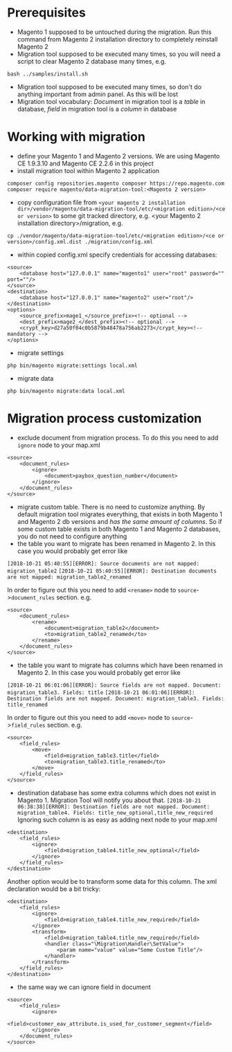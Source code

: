 # Prerequisites
- Magento 1 supposed to be untouched during the migration. Run this command from Magento 2 installation directory to completely reinstall Magento 2
- Migration tool supposed to be executed many times, so you will need a script to clear Magento 2 database many times, e.g.
~~~~
bash ../samples/install.sh
~~~~
- Migration tool supposed to be executed many times, so don't do anything important from admin panel. As this will be lost
- Migration tool vocabulary: *Document* in migration tool is a *table* in database, *field* in migration tool is a *column* in database
# Working with migration
- define your Magento 1 and Magento 2 versions. We are using Magento CE 1.9.3.10 and Magento CE 2.2.6 in this project
- install migration tool within Magento 2 application
~~~~
composer config repositories.magento composer https://repo.magento.com
composer require magento/data-migration-tool:<Magento 2 version>
~~~~
- copy configuration file from `<your magento 2 installation dir>/vendor/magento/data-migration-tool/etc/<migration edition>/<ce or version>` to some git tracked directory, e.g. <your Magento 2 installation directory>/migration, e.g.
~~~~
cp ./vendor/magento/data-migration-tool/etc/<migration edition>/<ce or version>/config.xml.dist ./migration/config.xml
~~~~
- within copied config.xml specify credentials for accessing databases:
~~~~
<source>
    <database host="127.0.0.1" name="magento1" user="root" password="" port=""/>
</source>
<destination>
    <database host="127.0.0.1" name="magento2" user="root"/>
</destination>
<options>
    <source_prefix>mage1_</source_prefix><!-- optional -->
    <dest_prefix>mage2_</dest_prefix><!-- optional -->
    <crypt_key>d27a50f04c0b5879b48478a756ab2273</crypt_key><!-- mandatory -->
</options>
~~~~
- migrate settings
~~~~
php bin/magento migrate:settings local.xml
~~~~
- migrate data
~~~~
php bin/magento migrate:data local.xml
~~~~
# Migration process customization
- exclude document from migration process. To do this you need to add `ignore` node to your map.xml
~~~~
<source>
    <document_rules>
        <ignore>
            <document>paybox_question_number</document>
        </ignore>
    </document_rules>
</source>
~~~~
- migrate custom table. There is no need to customize anything. By default migration tool migrates everything, that exists in both Magento 1 and Magento 2 db versions and *has the same amount of columns*. So if some custom table exists in both Magento 1 and Magento 2 databases, you do not need to configure anything
- the table you want to migrate has been renamed in Magento 2. In this case you would probably get error like

`[2018-10-21 05:40:55][ERROR]: Source documents are not mapped: migration_table2`
`[2018-10-21 05:40:55][ERROR]: Destination documents are not mapped: migration_table2_renamed`

In order to figure out this you need to add `<rename>` node to `source`->`document_rules` section. e.g.
~~~~
<source>
    <document_rules>
        <rename>
            <document>migration_table2</document>
            <to>migration_table2_renamed</to>
        </rename>
    </document_rules>
</source>
~~~~
- the table you want to migrate has columns which have been renamed in Magento 2. In this case you would probably get error like

`[2018-10-21 06:01:06][ERROR]: Source fields are not mapped. Document: migration_table3. Fields: title`
`[2018-10-21 06:01:06][ERROR]: Destination fields are not mapped. Document: migration_table3. Fields: title_renamed`

In order to figure out this you need to add `<move>` node to `source`->`field_rules` section. e.g.
~~~~
<source>
    <field_rules>
        <move>
            <field>migration_table3.title</field>
            <to>migration_table3.title_renamed</to>
        </move>
    </field_rules>
</source>
~~~~
- destination database has some extra columns which does not exist in Magento 1. Migration Tool will notify you about that.
`[2018-10-21 06:38:38][ERROR]: Destination fields are not mapped. Document: migration_table4. Fields: title_new_optional,title_new_required`
Ignoring such column is as easy as adding next node to your map.xml
~~~~
<destination>
    <field_rules>
        <ignore>
            <field>migration_table4.title_new_optional</field>
        </ignore>
    </field_rules>
</destination>
~~~~
Another option would be to transform some data for this column. The xml declaration would be a bit tricky:
~~~~
<destination>
    <field_rules>
        <ignore>
            <field>migration_table4.title_new_required</field>
        </ignore>
        <transform>
            <field>migration_table4.title_new_required</field>
            <handler class="\Migration\Handler\SetValue">
                <param name="value" value="Some Custom Title"/>
            </handler>
        </transform>
    </field_rules>
</destination>
~~~~

- the same way we can ignore field in document
~~~~
<source>
    <field_rules>
        <ignore>
            <field>customer_eav_attribute.is_used_for_customer_segment</field>
        </ignore>
    </document_rules>
</source>
~~~~
